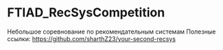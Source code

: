 # FTIAD_RecSysCompetition
Небольшое соревнование по рекомендательным системам
Полезные ссылки:
https://github.com/sharthZ23/your-second-recsys
